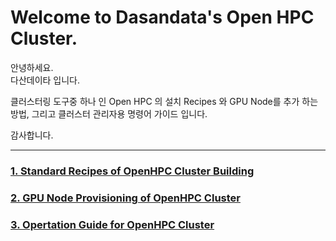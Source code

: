 # Welcome to Dasandata's Open HPC Cluster.
안녕하세요.  
다산데이타 입니다.  

클러스터링 도구중 하나 인 Open HPC 의 설치 Recipes 와
GPU Node를 추가 하는 방법, 그리고 클러스터 관리자용 명령어 가이드 입니다.

감사합니다.
***

### [1. Standard Recipes of OpenHPC Cluster Building][1]
[1]:https://github.com/dasandata/Open_HPC/blob/master/Provisioning/OpenHPC%20Cluster%20Building%20(v1.3.3-CentOS7.4%20Base%20OS).md

### [2. GPU Node Provisioning of OpenHPC Cluster][2]
[2]:https://github.com/dasandata/Open_HPC/blob/master/Provisioning/GPU%20Node%20Provisioning%20of%20OpenHPC%20Cluster.md

### [3. Opertation Guide for OpenHPC Cluster][3]
[3]:https://github.com/dasandata/Open_HPC/blob/master/Opertation%20Guide%20for%20OpenHPC%20Cluster.md
